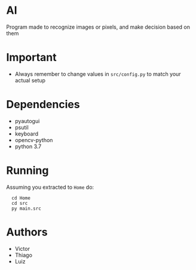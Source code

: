 # AI
Program made to recognize images or pixels, and make decision based on them

# Important

* Always remember to change values in <code>src/config.py</code> to match your actual setup

# Dependencies

* pyautogui
* psutil
* keyboard
* opencv-python
* python 3.7

# Running

Assuming you extracted to <code>Home</code> do: 

```
  cd Home
  cd src
  py main.src
```

# Authors

* Victor
* Thiago
* Luiz
